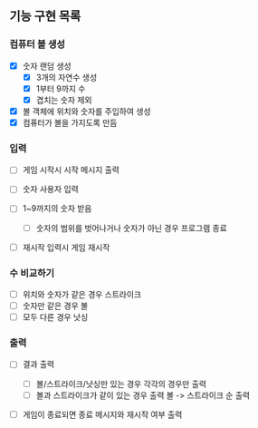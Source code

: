 ## 기능 구현 목록

### 컴퓨터 볼 생성
- [X] 숫자 랜덤 생성
  - [X] 3개의 자연수 생성
  - [X] 1부터 9까지 수
  - [X] 겹치는 숫자 제외

- [X] 볼 객체에 위치와 숫자를 주입하여 생성
- [X] 컴퓨터가 볼을 가지도록 만듬

### 입력

- [ ] 게임 시작시 시작 메시지 출력
- [ ] 숫자 사용자 입력
- [ ] 1~9까지의 숫자 받음
  - [ ] 숫자의 범위를 벗어나거나 숫자가 아닌 경우 프로그램 종료

- [ ] 재시작 입력시 게임 재시작


### 수 비교하기
- [ ] 위치와 숫자가 같은 경우 스트라이크
- [ ] 숫자만 같은 경우 볼
- [ ] 모두 다른 경우 낫싱

### 출력
- [ ] 결과 출력
  - [ ] 볼/스트라이크/낫싱만 있는 경우 각각의 경우만 출력
  - [ ] 볼과 스트라이크가 같이 있는 경우 출력 볼 -> 스트라이크 순 출력

- [ ] 게임이 종료되면 종료 메시지와 재시작 여부 출력



